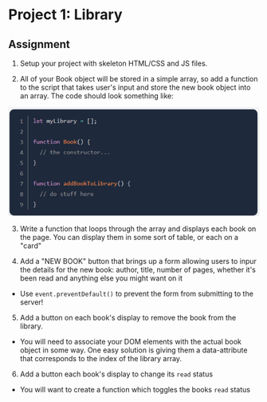 # Project 1: Library

## Assignment

1) Setup your project with skeleton HTML/CSS and JS files.

2) All of your Book object will be stored in a simple array, so add a function to the script that takes user's input and store the new book object into an array. The code should look something like:

![](../../screenshots/2023-06-01-09-32-25.png)

3) Write a function that loops through the array and displays each book on the page. You can display them in some sort of table, or each on a "card"

4) Add a "NEW BOOK" button that brings up a form allowing users to inpur the details for the new book: author, title, number of pages, whether it's been read and anything else you might want on it

* Use `event.preventDefault()` to prevent the form from submitting to the server!

5)  Add a button on each book's display to remove the book from the library.

* You will need to associate your DOM elements with the actual book object in some way. One easy solution is giving them a data-attribute that corresponds to the index of the library array.

6) Add a button each book's display to change its `read` status

* You will want to create a function which toggles the books `read` status